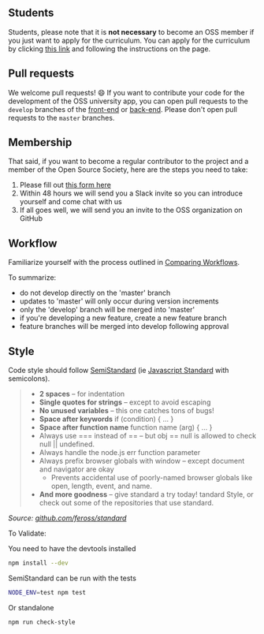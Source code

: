 ## Students
Students, please note that it is **not necessary** to become an OSS member if you just want to apply for the curriculum. You can apply for the curriculum by clicking [this link][apply] and following the instructions on the page.

## Pull requests
We welcome pull requests! :smile:
If you want to contribute your code for the development of the OSS university app, you can open pull requests to the `develop` branches of the [front-end][front-end] or [back-end][back-end].
Please don't open pull requests to the `master` branches.

## Membership
That said, if you want to become a regular contributor to the project and a member of the Open Source Society, here are the steps you need to take:

1. Please fill out [this form here][form]
2. Within 48 hours we will send you a Slack invite so you can introduce yourself and come chat with us
3. If all goes well, we will send you an invite to the OSS organization on GitHub

## Workflow

Familiarize yourself with the process outlined in [Comparing Workflows][comparing-workflows].

To summarize:
- do not develop directly on the 'master' branch
- updates to 'master' will only occur during version increments
- only the 'develop' branch will be merged into 'master'
- if you're developing a new feature, create a new feature branch
- feature branches will be merged into develop following approval

## Style

Code style should follow [SemiStandard][semi-standard] (ie [Javascript Standard][standard] with semicolons).

> - **2 spaces** – for indentation
> - **Single quotes for strings** – except to avoid escaping
> - **No unused variables** – this one catches tons of bugs!
> - **Space after keywords** if (condition) { ... }
> - **Space after function name** function name (arg) { ... }
> - Always use === instead of == – but obj == null is allowed to check null || undefined.
> - Always handle the node.js err function parameter
> - Always prefix browser globals with window – except document and navigator are okay
>   - Prevents accidental use of poorly-named browser globals like open, length, event, and name.
> - **And more goodness** – give standard a try today!
tandard Style, or check out some of the repositories that use standard.

*Source: [github.com/feross/standard][standard]*

To Validate:

You need to have the devtools installed
```bash
npm install --dev
```

SemiStandard can be run with the tests
```bash
NODE_ENV=test npm test
```

Or standalone
```bash
npm run check-style
```

[apply]: https://github.com/open-source-society/computer-science/issues/109
[front-end]: https://github.com/open-source-society/ossu-ui/tree/develop
[back-end]: https://github.com/open-source-society/ossu-api/tree/develop
[form]: https://soullesswaffle.typeform.com/to/xuTU4O
[comparing-workflows]: https://www.atlassian.com/git/tutorials/comparing-workflows
[semi-standard]: https://github.com/Flet/semistandard
[standard]: https://github.com/feross/standard
[more-goodness]: https://github.com/feross/standard/blob/master/RULES.md#javascript-standard-style
